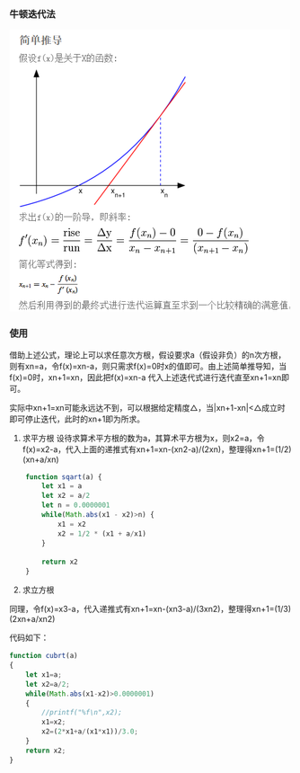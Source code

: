 ### 牛顿迭代法

![](/assets/牛顿迭代.png)

### 使用

借助上述公式，理论上可以求任意次方根，假设要求a（假设非负）的n次方根，则有xn=a，令f(x)=xn-a，则只需求f(x)=0时x的值即可。由上述简单推导知，当f(x)=0时，xn+1=xn，因此把f(x)=xn-a 代入上述迭代式进行迭代直至xn+1=xn即可。

实际中xn+1=xn可能永远达不到，可以根据给定精度△，当|xn+1-xn|<△成立时即可停止迭代，此时的xn+1即为所求。

1. 求平方根
设待求算术平方根的数为a，其算术平方根为x，则x2=a，令f(x)=x2-a，代入上面的递推式有xn+1=xn-(xn2-a)/(2xn)，整理得xn+1=(1/2)(xn+a/xn)


```javascript
    function sqart(a) {
        let x1 = a
        let x2 = a/2
        let n = 0.0000001
        while(Math.abs(x1 - x2)>n) {
            x1 = x2
            x2 = 1/2 * (x1 + a/x1)
        }

        return x2
    }
```

2. 求立方根

同理，令f(x)=x3-a，代入递推式有xn+1=xn-(xn3-a)/(3xn2)，整理得xn+1=(1/3)(2xn+a/xn2)

代码如下：

```javascript
function cubrt(a)
{
    let x1=a;
    let x2=a/2;
    while(Math.abs(x1-x2)>0.0000001)
    {
        //printf("%f\n",x2);
        x1=x2;
        x2=(2*x1+a/(x1*x1))/3.0;
    }
    return x2;
}
```